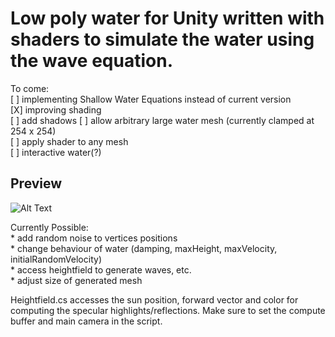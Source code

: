 # Low poly water for Unity written with shaders to simulate the water using the wave equation. #
To come:   
           [ ] implementing Shallow Water Equations instead of current version  
           [X] improving shading  
           [ ] add shadows 
           [ ] allow arbitrary large water mesh (currently clamped at 254 x 254)  
           [ ] apply shader to any mesh  
           [ ] interactive water(?)  
          
## Preview ##
![Alt Text](https://github.com/sc2insane/Lowpoly-water-for-Unity/raw/master/Gifs/lowpolywater.gif)

Currently Possible:  
          * add random noise to vertices positions  
          * change behaviour of water (damping, maxHeight, maxVelocity, initialRandomVelocity)  
          * access heightfield to generate waves, etc.  
          * adjust size of generated mesh  
                
Heightfield.cs accesses the sun position, forward vector and color for computing the specular highlights/reflections. Make sure to set the compute buffer and main camera in the script.
